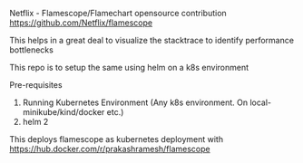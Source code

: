 Netflix - Flamescope/Flamechart opensource contribution
https://github.com/Netflix/flamescope

This helps in a great deal to visualize the stacktrace to identify performance bottlenecks

This repo is to setup the same using helm on a k8s environment

Pre-requisites
1) Running Kubernetes Environment (Any k8s environment. On local- minikube/kind/docker etc.)
2) helm 2

This deploys flamescope as kubernetes deployment with  https://hub.docker.com/r/prakashramesh/flamescope


